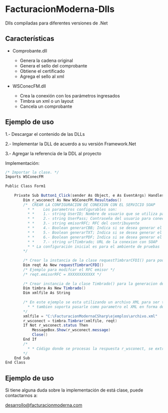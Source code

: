 FacturacionModerna-Dlls
=======================

Dlls compiladas para diferentes versiones de .Net


## Características

* Comprobante.dll
  * Genera la cadena original
  * Genera el sello del comprobante
  * Obtiene el certificado
  * Agrega el sello al xml

* WSConecFM.dll
  * Crea la conexión con los parámetros ingresados
  * Timbra un xml o un layout
  * Cancela un comprobante


## Ejemplo de uso

1.- Descargar el contenido de las DLLs
 
2.- Implementar la DLL de acuerdo a su versión Framework.Net

3.- Agregar la referencia de la DDL al proyecto

Implementación:
```C#
/* Importar la clase. */
Imports WSConecFM
 
Public Class Form1
 
    Private Sub Button1_Click(sender As Object, e As EventArgs) Handles Button1.Click
        Dim r_wsconect As New WSConecFM.Resultados()
        /*  CREAR LA CONFIGURACION DE CONEXION CON EL SERVICIO SOAP
          * *    Los parametros configurables son:
          * *    1.- string UserID; Nombre de usuario que se utiliza para la conexion con SOAP
          * *    2.- string UserPass; Contraseña del usuario para conectarse a SOAP
          * *    3.- string emisorRFC; RFC del contribuyente
          * *    4.- Boolean generarCBB; Indica si se desea generar el CBB
          * *    5.- Boolean generarTXT; Indica si se desea generar el TXT
          * *    6.- Boolean generarPDF; Indica si se desea generar el PDF
          * *    7.- string urlTimbrado; URL de la conexion con SOAP
          * * La configuración inicial es para el ambiente de pruebas
        */
        
        /* Crear la instancia de la clase requestTimbrarCFDI() para poder cambiar los parametros de conexión */          
        Dim reqt As New requestTimbrarCFDI()
        /* Ejemplo para modifcar el RFC emisor */
        /* reqt.emisorRFC = XXXXXXXXXXXX */
 
        /* Crear instancia de la clase Timbrado() para la generacion de comprobantes */ 
        Dim timbra As New Timbrado()
        Dim xmlfile As String
        
        /* En este ejemplo se esta utilizando un archivo XML para ser timbrado, 
          * * tambien soporta pasarle como parametro el XML en forma de cadena
        */
        xmlfile = "C:\FacturacionModernaCSharp\ejemplos\archivo.xml"
        r_wsconect = timbra.Timbrar(xmlfile, reqt)
        If Not r_wsconect.status Then
            MessageBox.Show(r_wsconect.message)
            Close()
        End If
        /*
          * * Código donde se procesas la respuesta r_wsconect, se extrae el XML y el PDF
        */
    End Sub
End Class
```

## Ejemplo de uso
Si tiene alguna duda sobre la implementación de está clase, puede contactarnos a: 

desarrollo@facturacionmoderna.com 

[1]: http://www.facturacionmoderna.com
